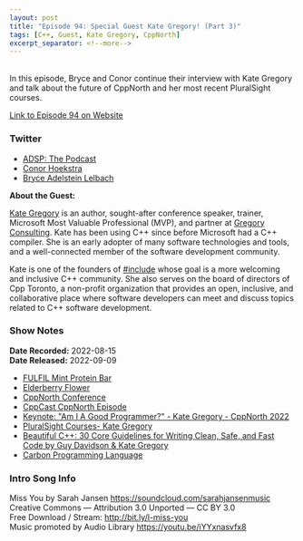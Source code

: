 ```yaml
---
layout: post
title: "Episode 94: Special Guest Kate Gregory! (Part 3)"
tags: [C++, Guest, Kate Gregory, CppNorth]
excerpt_separator: <!--more-->
---
```



<br>In this episode, Bryce and Conor continue their interview with Kate Gregory and talk about the future of CppNorth and her most recent PluralSight courses.
 
<!--more-->

[Link to Episode 94 on Website](https://adspthepodcast.com/2022/09/09/Episode-94.html)

### Twitter
 
* [ADSP: The Podcast](https://twitter.com/adspthepodcast) 
* [Conor Hoekstra](https://twitter.com/code_report)
* [Bryce Adelstein Lelbach](https://twitter.com/blelbach)

**About the Guest:**

[Kate Gregory](https://twitter.com/gregcons) is an author, sought-after conference speaker, trainer, Microsoft Most Valuable Professional (MVP), and partner at [Gregory Consulting](http://www.gregcons.com/). Kate has been using C++ since before Microsoft had a C++ compiler. She is an early adopter of many software technologies and tools, and a well-connected member of the software development community.

Kate is one of the founders of [#include](https://www.includecpp.org/) whose goal is a more welcoming and inclusive C++ community. She also serves on the board of directors of Cpp Toronto, a non-profit organization that provides an open, inclusive, and collaborative place where software developers can meet and discuss topics related to C++ software development.

### Show Notes
 
**Date Recorded:** 2022-08-15 <br>
**Date Released:** 2022-09-09

* [FULFIL Mint Protein Bar](https://fulfilnutrition.com/products/milk-chocolate-mint?variant=42959248556291)
* [Elderberry Flower](https://www.gardeningknowhow.com/edible/fruits/elderberry/growing-elderflowers-in-the-garden.htm)
* [CppNorth Conference](https://cppnorth.ca/)
* [CppCast CppNorth Episode](https://cppcast.com/cppnorth/)
* [Keynote: "Am I A Good Programmer?" - Kate Gregory - CppNorth 2022](https://www.youtube.com/watch?v=pdHvC8fDC5E)
* [PluralSight Courses- Kate Gregory](https://www.pluralsight.com/authors/kate-gregory)
* [Beautiful C++: 30 Core Guidelines for Writing Clean, Safe, and Fast Code by Guy Davidson & Kate Gregory](https://www.amazon.com/Beautiful-Core-Guidelines-Writing-Clean/dp/0137647840)
* [Carbon Programming Language](https://github.com/carbon-language/carbon-lang)

### Intro Song Info
 
Miss You by Sarah Jansen https://soundcloud.com/sarahjansenmusic<br>
Creative Commons — Attribution 3.0 Unported — CC BY 3.0<br>
Free Download / Stream: http://bit.ly/l-miss-you<br>
Music promoted by Audio Library https://youtu.be/iYYxnasvfx8<br>